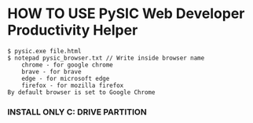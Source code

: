# HOW TO USE PySIC Web Developer Productivity Helper
	$ pysic.exe file.html
	$ notepad pysic_browser.txt // Write inside browser name
		chrome - for google chrome
		brave - for brave
		edge - for microsoft edge
		firefox - for mozilla firefox
	By default browser is set to Google Chrome

### INSTALL ONLY C: DRIVE PARTITION
